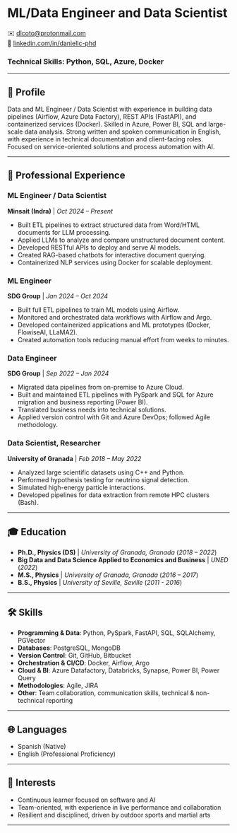 # ML/Data Engineer and Data Scientist

✉️ [dlcoto@protonmail.com](mailto:dlcoto@protonmail.com)  
🔗 [linkedin.com/in/daniellc-phd](http://linkedin.com/in/daniellc-phd)  

### Technical Skills: Python, SQL, Azure, Docker

---

## 👤 Profile
Data and ML Engineer / Data Scientist with experience in building data pipelines (Airflow, Azure Data Factory), REST APIs (FastAPI), and containerized services (Docker). Skilled in Azure, Power BI, SQL and large-scale data analysis. Strong written and spoken communication in English, with experience in technical documentation and client-facing roles. Focused on service-oriented solutions and process automation with AI.  

---


## 💼 Professional Experience

### **ML Engineer / Data Scientist**  
**Minsait (Indra)** | *Oct 2024 – Present*  
- Built ETL pipelines to extract structured data from Word/HTML documents for LLM processing.  
- Applied LLMs to analyze and compare unstructured document content.  
- Developed RESTful APIs to deploy and serve AI models.  
- Created RAG-based chatbots for interactive document querying.  
- Containerized NLP services using Docker for scalable deployment.  

### **ML Engineer**  
**SDG Group** | *Jan 2024 – Oct 2024*  
- Built full ETL pipelines to train ML models using Airflow.  
- Monitored and orchestrated data workflows with Airflow and Argo.  
- Developed containerized applications and ML prototypes (Docker, FlowiseAI, LLaMA2).  
- Created automation tools reducing manual effort from weeks to minutes.  

### **Data Engineer**  
**SDG Group** | *Sep 2022 – Jan 2024*  
- Migrated data pipelines from on-premise to Azure Cloud.  
- Built and maintained ETL pipelines with PySpark and SQL for Azure migration and business reporting (Power BI).  
- Translated business needs into technical solutions.  
- Applied version control with Git and Azure DevOps; followed Agile methodology.  

### **Data Scientist, Researcher**  
**University of Granada** | *Feb 2018 – May 2022*  
- Analyzed large scientific datasets using C++ and Python.  
- Performed hypothesis testing for neutrino signal detection.  
- Simulated high-energy particle interactions.  
- Developed pipelines for data extraction from remote HPC clusters (Bash).

---
  
## 🎓 Education
- **Ph.D., Physics (DS)** | *University of Granada, Granada*  (_2018 – 2022_)
- **Big Data and Data Science Applied to Economics and Business** | *UNED* (_2022_)
- **M.S., Physics** | *University of Granada, Granada*  (_2016 – 2017_)
- **B.S., Physics** | *University of Seville, Seville* (_2011 - 2016_)

---

## 🛠 Skills
- **Programming & Data**: Python, PySpark, FastAPI, SQL, SQLAlchemy, PGVector  
- **Databases**: PostgreSQL, MongoDB  
- **Version Control**: Git, GitHub, Bitbucket  
- **Orchestration & CI/CD**: Docker, Airflow, Argo  
- **Cloud & BI**: Azure Datafactory, Databricks, Synapse, Power BI, Power Query  
- **Methodologies**: Agile, JIRA  
- **Other**: Team collaboration, communication skills, technical & non-technical reporting  

---

## 🌐 Languages
- Spanish (Native)  
- English (Professional Proficiency)  

---

## 🎯 Interests
- Continuous learner focused on software and AI  
- Team-oriented, with experience in live performance and collaboration  
- Resilient and disciplined, driven by outdoor sports and martial arts  

---

